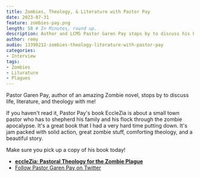 ```yaml
---
title: Zombies, Theology, & Literature with Pastor Pay
date: 2023-07-31
feature: zombies-pay.png
length: 58 # In Minutes, round up.
description: Author and LCMS Pastor Garen Pay stops by to discuss his book and other things.
author: remy
audio: 13390212-zombies-theology-literature-with-pastor-pay
categories:
- Interview
tags: 
- Zombies
- Liturature
- Plagues
---
```


Pastor Garen Pay, author of an amazing Zombie novel, stops by to discuss life, literature, and theology with me!

If you haven't read it, Pastor Pay's book EccleZia is about a small town pastor who has to shepherd his family and his flock through the zombie apocalypse. It's a great book that I had a very hard time putting down. It's jam packed with solid action, great zombie stuff, comforting theology, and a beautiful story.

Make sure you pick up a copy of his book today!

* **[eccleZia: Pastoral Theology for the Zombie Plague](https://amzn.to/3yfivGO)**
* [Follow Pastor Garen Pay on Twitter](https://www.x.com/garen_pay)
